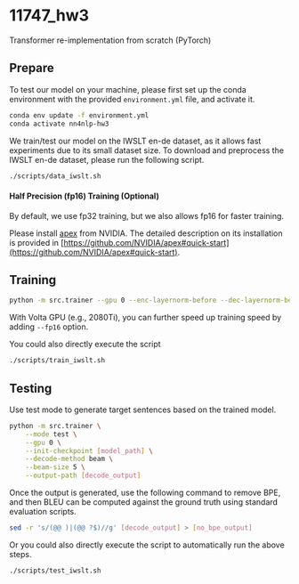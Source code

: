 # 11747_hw3
Transformer re-implementation from scratch (PyTorch)


## Prepare
To test our model on your machine, please first set up the conda environment with the provided `environment.yml` file, and activate it.

```bash
conda env update -f environment.yml
conda activate nn4nlp-hw3
```

We train/test our model on the IWSLT en-de dataset, as it allows fast experiments due to its small dataset size.
To download and preprocess the IWSLT en-de dataset, please run the following script.

```bash
./scripts/data_iwslt.sh
```

#### Half Precision (fp16) Training (Optional)

By default, we use fp32 training, but we also allows fp16 for faster training.

Please install [apex](https://github.com/NVIDIA/apex) from NVIDIA.
The detailed description on its installation is provided in [https://github.com/NVIDIA/apex#quick-start](https://github.com/NVIDIA/apex#quick-start).

## Training
```bash
python -m src.trainer --gpu 0 --enc-layernorm-before --dec-layernorm-before --label-smoothing 0.1
```

With Volta GPU (e.g., 2080Ti), you can further speed up training speed by adding `--fp16` option.

You could also directly execute the script
```bash
./scripts/train_iwslt.sh
```

## Testing

Use test mode to generate target sentences based on the trained model.
```bash
python -m src.trainer \
    --mode test \
    --gpu 0 \
    --init-checkpoint [model_path] \
    --decode-method beam \
    --beam-size 5 \
    --output-path [decode_output]
```

Once the output is generated, use the following command to remove BPE, and then BLEU can be computed against the ground truth using standard evaluation scripts.

```bash
sed -r 's/(@@ )|(@@ ?$)//g' [decode_output] > [no_bpe_output]
```


Or you could also directly execute the script to automatically run the above steps.
```bash
./scripts/test_iwslt.sh
```
